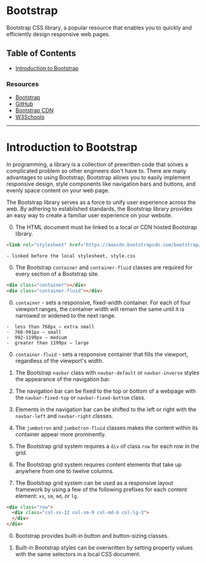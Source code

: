 # Bootstrap

Bootstrap CSS library, a popular resource that enables you to quickly and efficiently design responsive web pages.

## Table of Contents

- [Introduction to Bootstrap](#introduction-to-bootstrap)

### Resources

- [Bootstrap](https://getbootstrap.com)
- [GitHub](https://github.com/twbs/bootstrap)
- [Bootstrap CDN](https://www.bootstrapcdn.com)
- [W3Schools](https://w3schools.com/bootstrap)

---

# Introduction to Bootstrap

In programming, a library is a collection of prewritten code that solves a complicated problem so other engineers don't have to. There are many advantages to using Bootstrap; Bootstrap allows you to easily implement responsive design, style components like navigation bars and buttons, and evenly space content on your web page.

The Bootstrap library serves as a force to unify user experience across the web. By adhering to established standards, the Bootstrap library provides an easy way to create a familiar user experience on your website.

0. The HTML document must be linked to a local or CDN hosted Bootstrap library.

  ```HTML
  <link rel="stylesheet" href="https://maxcdn.bootstrapcdn.com/bootstrap/3.3.6/css/bootstrap.min.css">
  ```

    - linked before the local stylesheet, style.css

0. The Bootstrap `container` and `container-fluid` classes are required for every section of a Bootstrap site.

  ```HTML
  <div class="container"></div>
  <div class="container-fluid"></div>
  ```

  0. `container` - sets a responsive, fixed-width container. For each of four viewport ranges, the container width will remain the same until it is narrowed or widened to the next range.

    -  less than 768px — extra small
    -  768-991px — small
    -  992-1199px — medium
    -  greater than 1199px — large

  0. `container-fluid` - sets a responsive container that fills the viewport, regardless of the viewport's width.

0. The Bootstrap `navbar` class with `navbar-default` or `navbar-inverse` styles the appearance of the navigation bar.

0. The navigation bar can be fixed to the top or bottom of a webpage with the `navbar-fixed-top` or `navbar-fixed-bottom` class.

0. Elements in the navigation bar can be shifted to the left or right with the `navbar-left` and `navbar-right` classes.

0. The `jumbotron` and `jumbotron-fluid` classes makes the content within its container appear more prominently.

0. The Bootstrap grid system requires a `div` of class `row` for each row in the grid.

0. The Bootstrap grid system requires content elements that take up anywhere from one to twelve columns.

0. The Bootstrap grid system can be used as a responsive layout framework by using a few of the following prefixes for each content element: `xs`, `sm`, `md`, or `lg`.

  ```HTML
  <div class="row">
    <div class="col-xs-12 col-sm-9 col-md-6 col-lg-3">
    </div>
  </div>
  ```

0. Bootstrap provides built-in button and button-sizing classes.

0. Built-in Bootstrap styles can be overwritten by setting property values with the same selectors in a local CSS document.
